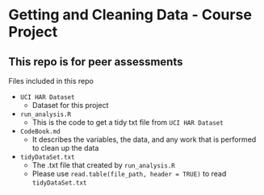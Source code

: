 # Getting and Cleaning Data - Course Project
## This repo is for peer assessments 

Files included in this repo
- `UCI HAR Dataset`
  - Dataset for this project 
- `run_analysis.R`
  - This is the code to get a tidy txt file from `UCI HAR Dataset`
- `CodeBook.md`
  - It describes the variables, the data, and any work that is performed to clean up the data
- `tidyDataSet.txt`
  - The .txt file that created by `run_analysis.R`
  - Please use `read.table(file_path, header = TRUE)` to read `tidyDataSet.txt`
